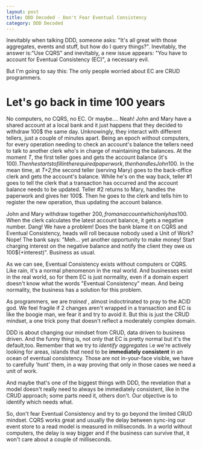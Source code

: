 ```yaml
---
layout: post
title: DDD Decoded - Don't Fear Eventual Consistency
category: DDD Decoded
---
```


Inevitably when talking DDD, someone asks: "It's all great with those aggregates, events and stuff, but how do I query things?". Inevitably, the answer is:"Use CQRS" and inevitably, a new issue appears: "You have to account for Eventual Consistency (EC)", a necessary evil.

But I'm going to say this: The only people worried about EC are CRUD programmers. 

# Let's go back in time 100 years

No computers, no CQRS, no EC. Or maybe.... Neah! John and Mary have a shared account at a local bank and it just happens that they decided to withdraw 100$ the same day. Unknowingly, they interact with different tellers, just a couple of minutes apart. Being an epoch without computers, for every operation needing to check an account's balance the tellers need to talk to another clerk who's in charge of maintaining the balances. At the moment _T_, the first teller goes and gets the account balance (it's 100$). Then he starts to fill in the required paperwork, then handles John 100$. In the mean time, at _T+2_,the second teller (serving Mary) goes to the back-office clerk and gets the account's balance. While he's on the way back, teller #1 goes to tell the clerk that a transaction has occurred and the  account balance needs to be updated. Teller #2 returns to Mary, handles the paperwork and gives her 100$. Then he goes to the clerk and tells him to register the new operation, thus updating the account balance.

John and Mary withdraw together 200$, from an account which only has 100$. When the clerk calculates the latest account balance, it gets a negative number.
 Dang! We have a problem! Does the bank blame it on CQRS and Eventual Consistency, heads will roll because nobody used a Unit of Work? Nope! The bank says: "Meh... yet another opportunity to make money! Start charging interest on the negative balance and notify the client they owe us 100$(+interest)". Business as usual.

 As we can see, Eventual Consistency exists without computers or CQRS. Like rain, it's a normal phenomenon in the real world. And businesses exist in the real world, so for them EC is just normality, even if a domain expert doesn't know what the words "Eventual Consistency" mean. And being normality, the business has a solution for this problem.

 As programmers, we are _trained_ , almost indoctrinated to pray to the ACID god. We feel fragile if 2 changes aren't wrapped in a transaction and EC is like the boogie man, we fear it and try to avoid it. But this is just the CRUD mindset, a one trick pony that doesn't reflect a moderately complex domain.

 DDD is about changing our mindset from CRUD, data driven to business driven. And the funny thing is, not only that EC is pretty normal but it's the default,too. Remember that we try to _identify aggregates_ i.e we're actively looking for areas, islands that need to be **immediately consistent** in an ocean of eventual consistency. Those are not in-your-face visible, we have to carefully 'hunt' them, in a way proving that only in those cases we need a unit of work.

 And maybe that's one of the biggest things with DDD, the revelation that a model doesn't really need to always be immediately consistent, like in the CRUD approach; some parts need it, others don't. Our objective is to identify which needs what.

 So, don't fear Eventual Consistency and try to go beyond the limited CRUD mindset. CQRS works great and usually the delay between sync-ing our event store to a read model is measured in milliseconds. In a world without computers, the delay is way bigger and if the business can survive that, it won't care about a couple of milliseconds.  
    






